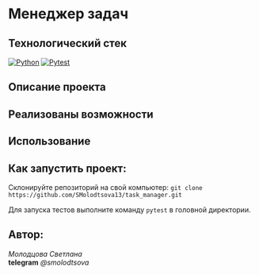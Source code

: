 # Менеджер задач

## Технологический стек
[![Python](https://img.shields.io/badge/-Python-464646?style=flat&logo=Python&logoColor=56C0C0&color=008080)](https://www.python.org/)
[![Pytest](https://img.shields.io/badge/-Pytest-464646?style=flat&logo=Pytest&logoColor=56C0C0&color=008080)](https://docs.pytest.org/en/stable/)

## Описание проекта
<!-- 
Это консольное приложение для управления библиотекой книг. Оно позволяет добавлять, удалять, искать книги, а также отображать все книги в библиотеке. Каждый экземпляр книги содержит уникальные идентификатор, название, автора, год издания и статус ('в наличии' или 'выдана').
Приложение хранит данные в формате JSON, что позволяет сохранять состояние библиотеки между сеансами работы.
Для проверки работы приложения написаны тесты на Pytest. -->

## Реализованы возможности

<!-- - Добавление книги: Пользователь вводит title, author и year, после чего книга добавляется в библиотеку с уникальным id и статусом 'в наличии'.
- Удаление книги: Пользователь вводит idкниги, которую нужно удалить.
- Поиск книги: Пользователь может искать книги по title, author или year.
- Отображение всех книг: Приложение выводит список всех книг с их id, title, author, year и status.
- Изменение статуса книги: Пользователь вводит id книги и новый статус ('в наличии' или 'выдана'). -->

## Использование

<!-- После запуска приложения откроется меню, в котором пользователь может выбрать одну из доступных операций:

1. Добавить книгу
2. Удалить книгу
3. Искать книгу
4. Отобразить все книги
5. Изменить статус книги
6. Редактировать книгу
7. Отсортировать книги

Для выполнения выбранной операции необходимо ввести соответствующую информацию, следуя инструкциям на экране. -->

## Как запустить проект:

Склонируйте репозиторий на свой компьютер: `git clone https://github.com/SMolodtsova13/task_manager.git`

<!-- Для запуска приложения выполните команду `python main.py` в директории `program`, где находится файл `main.py`. -->

Для запуска тестов выполните команду `pytest` в головной директории.

## Автор:  
_Молодцова Светлана_  
**telegram** _@smolodtsova_